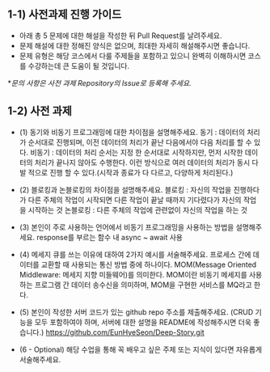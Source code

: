 ## 1-1) 사전과제 진행 가이드

- 아래 총 5 문제에 대한 해설을 작성한 뒤 Pull Request를 날려주세요.
- 문제 해설에 대한 정해진 양식은 없으며, 최대한 자세히 해설해주시면 좋습니다.
- 문제 유형은 해당 코스에서 다룰 주제들을 포함하고 있으니 완벽히 이해하시면 코스를 수강하는데 큰 도움이 될 것입니다.

**문의 사항은 사전 과제 Repository의 Issue로 등록해 주세요.*
  


## 1-2) 사전 과제

- (1) 동기와 비동기 프로그래밍에 대한 차이점을 설명해주세요.
동기 : 데이터의 처리가 순서대로 진행되며, 이전 데이터의 처리가 끝난 다음에서야 다음 처리를 할 수 있다.
비동기 : 데이터의 처리 순서는 지정 한 순서대로 시작하지만, 먼저 시작한 데이터의 처리가 끝나지 않아도 수행한다.
이런 방식으로 여러 데이터의 처리가 동시 다발 적으로 진행 할 수 있다.(시작과 종료가 다 다르고, 다양하게 처리된다.)

- (2) 블로킹과 논블로킹의 차이점을 설명해주세요.
블로킹 : 자신의 작업을 진행하다가 다른 주체의 작업이 시작되면 다른 작업이 끝날 때까지 기다렸다가 자신의 작업을 시작하는 것
논블로킹 : 다른 주체의 작업에 관련없이 자신의 작업을 하는 것

- (3) 본인이 주로 사용하는 언어에서 비동기 프로그래밍을 사용하는 방법을 설명해주세요.
response를 부르는 함수 내 async ~ await 사용
 
- (4) 메세지 큐를 쓰는 이유에 대하여 2가지 예시를 서술해주세요.
프로세스 간에 데이터를 교환할 때 사용되는 통신 방법 중에 하나이다.
MOM(Message Oriented Middleware: 메세지 지향 미들웨어)를 의미한다. MOM이란 비동기 메세지를 사용하는 프로그램 간 데이터 송수신을 의미하며, MOM을 구현한 서비스를 MQ라고 한다.

- (5) 본인이 작성한 서버 코드가 있는 github repo 주소를 제출해주세요. (CRUD 기능을 모두 포함하여야 하며, 서버에 대한 설명을 README에 작성해주시면 더욱 좋습니다.) 
https://github.com/EunHyeSeon/Deep-Story.git

- (6 - Optional) 해당 수업을 통해 꼭 배우고 싶은 주제 또는 지식이 있다면 자유롭게 서술해주세요.

